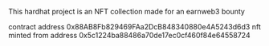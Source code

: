 This hardhat project is an NFT collection made for an earnweb3 bounty 

contract address 0x88AB8Fb829469FAa2DcB848340880e4A5243d6d3
nft minted from address 0x5c1224ba88486a70de17ec0cf460f84e64558724

